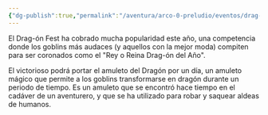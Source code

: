 ```yaml
---
{"dg-publish":true,"permalink":"/aventura/arco-0-preludio/eventos/drag-on-fest/","dgPassFrontmatter":true,"noteIcon":""}
---
```


El Drag-ón Fest ha cobrado mucha popularidad este año, una competencia donde los goblins más audaces (y aquellos con la mejor moda) compiten para ser coronados como el "Rey o Reina Drag-ón del Año".

El victorioso podrá portar el amuleto del Dragón por un día, un amuleto mágico que permite a los goblins transformarse en dragón durante un periodo de tiempo. Es un amuleto que se encontró hace tiempo en el cadáver de un aventurero, y que se ha utilizado para robar y saquear aldeas de humanos.